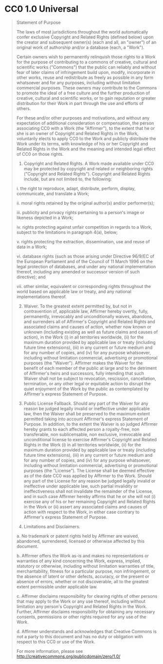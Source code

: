 # CC0 1.0 Universal

> Statement of Purpose
>
> The laws of most jurisdictions throughout the world automatically confer
> exclusive Copyright and Related Rights (defined below) upon the creator and
> subsequent owner(s) (each and all, an "owner") of an original work of
> authorship and/or a database (each, a "Work"). 
>
> Certain owners wish to permanently relinquish those rights to a Work for the
> purpose of contributing to a commons of creative, cultural and scientific
> works ("Commons") that the public can reliably and without fear of later
> claims of infringement build upon, modify, incorporate in other works, reuse
> and redistribute as freely as possible in any form whatsoever and for any
> purposes, including without limitation commercial purposes. These owners may
> contribute to the Commons to promote the ideal of a free culture and the
> further production of creative, cultural and scientific works, or to gain
> reputation or greater distribution for their Work in part through the use and
> efforts of others.
>
> For these and/or other purposes and motivations, and without any expectation
> of additional consideration or compensation, the person associating CC0 with a
> Work (the "Affirmer"), to the extent that he or she is an owner of Copyright
> and Related Rights in the Work, voluntarily elects to apply CC0 to the Work
> and publicly distribute the Work under its terms, with knowledge of his or her
> Copyright and Related Rights in the Work and the meaning and intended legal
> effect of CC0 on those rights.
>
> 1. Copyright and Related Rights. A Work made available under CC0 may be
> protected by copyright and related or neighboring rights ("Copyright and
> Related Rights"). Copyright and Related Rights include, but are not limited
> to, the following:
>
>   i. the right to reproduce, adapt, distribute, perform, display, communicate,
>   and translate a Work;
>
>   ii. moral rights retained by the original author(s) and/or performer(s);
>
>   iii. publicity and privacy rights pertaining to a person's image or likeness
>   depicted in a Work;
>
>   iv. rights protecting against unfair competition in regards to a Work,
>   subject to the limitations in paragraph 4(a), below;
>
>   v. rights protecting the extraction, dissemination, use and reuse of data in
>   a Work; 
>
>   vi. database rights (such as those arising under Directive 96/9/EC of the
>   European Parliament and of the Council of 11 March 1996 on the legal
>   protection of databases, and under any national implementation thereof,
>   including any amended or successor version of such directive); and
>
>   vii. other similar, equivalent or corresponding rights throughout the world
>   based on applicable law or treaty, and any national implementations thereof.
> 
> 2. Waiver. To the greatest extent permitted by, but not in contravention of,
> applicable law, Affirmer hereby overtly, fully, permanently, irrevocably and
> unconditionally waives, abandons, and surrenders all of Affirmer's Copyright
> and Related Rights and associated claims and causes of action, whether now
> known or unknown (including existing as well as future claims and causes of
> action), in the Work (i) in all territories worldwide, (ii) for the maximum
> duration provided by applicable law or treaty (including future time
> extensions), (iii) in any current or future medium and for any number of
> copies, and (iv) for any purpose whatsoever, including without limitation
> commercial, advertising or promotional purposes (the "Waiver"). Affirmer makes
> the Waiver for the benefit of each member of the public at large and to the
> detriment of Affirmer's heirs and successors, fully intending that such Waiver
> shall not be subject to revocation, rescission, cancellation, termination, or
> any other legal or equitable action to disrupt the quiet enjoyment of the Work
> by the public as contemplated by Affirmer's express Statement of Purpose.
> 
> 3. Public License Fallback. Should any part of the Waiver for any reason be
> judged legally invalid or ineffective under applicable law, then the Waiver
> shall be preserved to the maximum extent permitted taking into account
> Affirmer's express Statement of Purpose. In addition, to the extent the Waiver
> is so judged Affirmer hereby grants to each affected person a royalty-free,
> non transferable, non sublicensable, non exclusive, irrevocable and
> unconditional license to exercise Affirmer's Copyright and Related Rights in
> the Work (i) in all territories worldwide, (ii) for the maximum duration
> provided by applicable law or treaty (including future time extensions), (iii)
> in any current or future medium and for any number of copies, and (iv) for any
> purpose whatsoever, including without limitation commercial, advertising or
> promotional purposes (the "License"). The License shall be deemed effective as
> of the date CC0 was applied by Affirmer to the Work. Should any part of the
> License for any reason be judged legally invalid or ineffective under
> applicable law, such partial invalidity or ineffectiveness shall not
> invalidate the remainder of the License, and in such case Affirmer hereby
> affirms that he or she will not (i) exercise any of his or her remaining
> Copyright and Related Rights in the Work or (ii) assert any associated claims
> and causes of action with respect to the Work, in either case contrary to
> Affirmer's express Statement of Purpose.
>
> 4. Limitations and Disclaimers.
>
>   a. No trademark or patent rights held by Affirmer are waived, abandoned,
>   surrendered, licensed or otherwise affected by this document.
>
>   b. Affirmer offers the Work as-is and makes no representations or warranties
>   of any kind concerning the Work, express, implied, statutory or otherwise,
>   including without limitation warranties of title, merchantability, fitness
>   for a particular purpose, non infringement, or the absence of latent or
>   other defects, accuracy, or the present or absence of errors, whether or not
>   discoverable, all to the greatest extent permissible under applicable law.
>
>   c. Affirmer disclaims responsibility for clearing rights of other persons
>   that may apply to the Work or any use thereof, including without limitation
>   any person's Copyright and Related Rights in the Work. Further, Affirmer
>   disclaims responsibility for obtaining any necessary consents, permissions
>   or other rights required for any use of the Work.
>
>   d. Affirmer understands and acknowledges that Creative Commons is not a
>   party to this document and has no duty or obligation with respect to this
>   CC0 or use of the Work.
>
> For more information, please see <http://creativecommons.org/publicdomain/zero/1.0/>